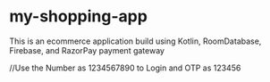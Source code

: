 # my-shopping-app
This is an ecommerce application build using Kotlin, RoomDatabase, Firebase, and RazorPay payment gateway

//Use the Number as 1234567890 to Login and OTP as 123456
